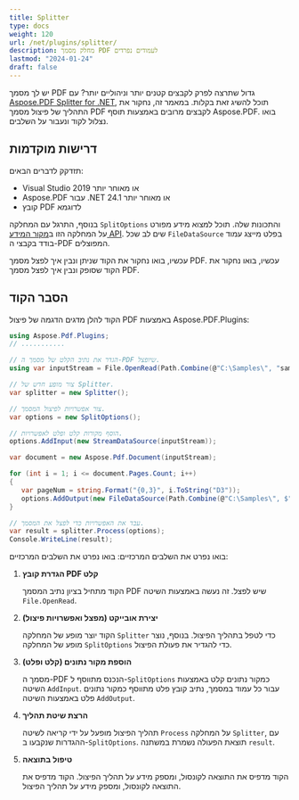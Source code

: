 ```yaml
---
title: Splitter
type: docs
weight: 120
url: /net/plugins/splitter/
description: מחלק מסמך PDF לעמודים נפרדים
lastmod: "2024-01-24"
draft: false
---
```


יש לך מסמך PDF גדול שתרצה לפרק לקבצים קטנים יותר וניהוליים יותר? עם [Aspose.PDF Splitter for .NET](https://products.aspose.org/pdf/net/splitter/), תוכל להשיג זאת בקלות. במאמר זה, נחקור את התהליך של פיצול מסמך PDF לקבצים מרובים באמצעות תוסף Aspose.PDF. בואו נצלול לקוד ונעבור על השלבים.

## דרישות מוקדמות

תזדקק לדברים הבאים:

* Visual Studio 2019 או מאוחר יותר
* Aspose.PDF עבור .NET 24.1 או מאוחר יותר
* קובץ PDF לדוגמא

בנוסף, התרגל עם המחלקה `SplitOptions` והתכונות שלה. תוכל למצוא מידע מפורט על המחלקה הזו ב[מקור המידע API](https://reference.aspose.com/pdf/net/aspose.pdf/SplitOptions/). שים לב שכל `FileDataSource` בפלט מייצג עמוד בודד בקבצי ה-PDF המפוצלים.

עכשיו, בואו נחקור את הקוד שניתן ונבין איך לפצל מסמך PDF.
עכשיו, בואו נחקור את הקוד שסופק ונבין איך לפצל מסמך PDF.

## הסבר הקוד

הקוד להלן מדגים הדגמה של פיצול PDF באמצעות Aspose.PDF.Plugins:

```csharp
using Aspose.Pdf.Plugins;
// ...........

// הגדר את נתיב הקלט של מסמך ה-PDF שיופצל.
using var inputStream = File.OpenRead(Path.Combine(@"C:\Samples\", "sample.pdf"));

// צור מופע חדש של Splitter.
var splitter = new Splitter();

// צור אפשרויות לפיצול המסמך.
var options = new SplitOptions();

// הוסף מקורות קלט ופלט לאפשרויות.
options.AddInput(new StreamDataSource(inputStream));

var document = new Aspose.Pdf.Document(inputStream);

for (int i = 1; i <= document.Pages.Count; i++)
{
   var pageNum = string.Format("{0,3}", i.ToString("D3"));
   options.AddOutput(new FileDataSource(Path.Combine(@"C:\Samples\", $"splitter_{pageNum}.pdf")));
}

// עבד את האפשרויות כדי לפצל את המסמך.
var result = splitter.Process(options);
Console.WriteLine(result);
```

בואו נפרט את השלבים המרכזיים:
בואו נפרט את השלבים המרכזיים:

1. **הגדרת קובץ PDF קלט**

   הקוד מתחיל בציון נתיב המסמך PDF שיש לפצל. זה נעשה באמצעות השיטה `File.OpenRead`.

2. **יצירת אובייקט (מפצל ואפשרויות פיצול)**

   הקוד יוצר מופע של המחלקה `Splitter` כדי לטפל בתהליך הפיצול. בנוסף, נוצר מופע של המחלקה `SplitOptions` כדי להגדיר את פעולת הפיצול.

3. **הוספת מקור נתונים (קלט ופלט)**

   מסמך ה-PDF הנכנס מתווסף ל-`SplitOptions` כמקור נתונים קלט באמצעות השיטה `AddInput`. עבור כל עמוד במסמך, נתיב קובץ פלט מתווסף כמקור נתונים פלט באמצעות השיטה `AddOutput`.

4. **הרצת שיטת תהליך**

   תהליך הפיצול מופעל על ידי קריאה לשיטה `Process` על המחלקה `Splitter`, עם ההגדרות שנקבעו ב-`SplitOptions`. תוצאת הפעולה נשמרת במשתנה `result`.

5. **טיפול בתוצאה**

   הקוד מדפיס את התוצאה לקונסול, ומספק מידע על תהליך הפיצול.
הקוד מדפיס את התוצאה לקונסול, ומספק מידע על תהליך הפיצול.
